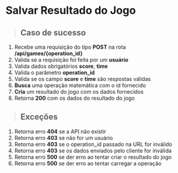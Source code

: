 # Salvar Resultado do Jogo

> ## Caso de sucesso

1. Recebe uma requisição do tipo **POST** na rota **/api/games/{operation_id}**
2. Valida se a requisição foi feita por um **usuário**
3. Valida dados obrigatórios **score**, **time**
4. Valida o parâmetro **operation_id**
5. Valida se os campo **score** e **time** são respostas válidas
6. **Busca** uma operação matemática com o id fornecido
7. **Cria** um resultado do jogo com os dados fornecidos
8. Retorna **200** com os dados do resultado do jogo

> ## Exceções

1. Retorna erro **404** se a API não existir
2. Retorna erro **403** se não for um usuário
3. Retorna erro **403** se o operation_id passado na URL for inválido
4. Retorna erro **403** se os dados enviados pelo cliente for inválida
5. Retorna erro **500** se der erro ao tentar criar o resultado do jogo
6. Retorna erro **500** se der erro ao tentar carregar a operação